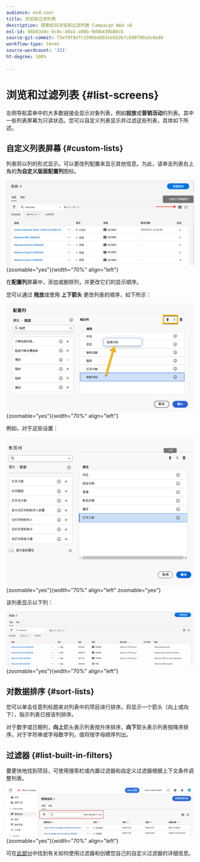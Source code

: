 ```yaml
---
audience: end-user
title: 浏览和过滤列表
description: 探索如何浏览和过滤列表 Campaign Web v8
exl-id: 46b83e8c-6c8c-40a1-a08b-9d0b438b80cb
source-git-commit: f5ef0f8d7c3396bdd031e5b3b7c690f90adc0e86
workflow-type: tm+mt
source-wordcount: '321'
ht-degree: 100%

---
```


# 浏览和过滤列表 {#list-screens}

左侧导航菜单中的大多数链接会显示对象列表，例如&#x200B;**投放**&#x200B;或&#x200B;**营销活动**&#x200B;的列表。其中一些列表屏幕为只读状态。您可以自定义列表显示并过滤这些列表，具体如下所述。

## 自定义列表屏幕 {#custom-lists}

列表将以列的形式显示。可以更改列配置来显示其他信息。为此，请单击列表右上角的&#x200B;**为自定义版面配置列**&#x200B;图标。

![该屏幕快照展示了用于自定义列表列布局的“配置列”图标。](assets/config-columns.png){zoomable="yes"}{width="70%" align="left"}

在&#x200B;**配置列**&#x200B;屏幕中，添加或删除列，并更改它们的显示顺序。

您可以通过 **拖放**&#x200B;或使用 **上下箭头** 更改列表的顺序，如下所示：

![该屏幕快照演示了如何使用拖放或箭头按钮重新排序列表列。](assets/list-reorder.png){zoomable="yes"}{width="70%" align="left"}

例如，对于这些设置：

![该屏幕快照显示了“配置列”屏幕中列设置的示例。](assets/columns.png){zoomable="yes"}{width="70%" align="left" zoomable="yes"}

该列表显示以下列：

![该屏幕快照显示了根据示例设置配置的列的结果列表。](assets/column-sample.png){zoomable="yes"}{width="70%" align="left"}

## 对数据排序 {#sort-lists}

您可以单击任意列标题来对列表中的项目进行排序。将显示一个箭头（向上或向下），指示列表已按该列排序。

对于数字或日期列，**向上**&#x200B;箭头表示列表按升序排序，**向下**&#x200B;箭头表示列表按降序排序。对于字符串或字母数字列，值将按字母顺序列出。

## 过滤器 {#list-built-in-filters}

要更快地找到项目，可使用搜索栏或内置过滤器和自定义过滤器根据上下文条件调整列表。

![该屏幕快照显示了可用于优化列表视图的过滤选项。](assets/filter.png){zoomable="yes"}{width="70%" align="left"}

可在[此部分](../query/filter.md)中找到有关如何使用过滤器和创建您自己的自定义过滤器的详细信息。

<!--
## Use advanced attributes {#adv-attributes}

>[!CONTEXTUALHELP]
>id="acw_attributepicker_advancedfields"
>title="Display advanced attributes"
>abstract="Only the most common attributes are displayed by default in the attribute list. Activate the **Display advanced attributes** toggle to see all available attributes for the current list in the left palette of the rule builder, such as nodes, groupings, 1-1 links, 1-N links."

>[!CONTEXTUALHELP]
>id="acw_rulebuilder_advancedfields"
>title="Rule builder advanced fields"
>abstract="Only the most common attributes are displayed by default in the attribute list. Activate the **Display advanced attributes** toggle to see all available attributes for the current list in the left palette of the rule builder, such as nodes, groupings, 1-1 links, 1-N links."

>[!CONTEXTUALHELP]
>id="acw_rulebuilder_properties_advanced"
>title="Rule builder advanced attributes"
>abstract="Only the most common attributes are displayed by default in the attribute list. Activate the **Display advanced attributes** toggle to see all available attributes for the current list in the left palette of the rule builder, such as nodes, groupings, 1-1 links, 1-N links."

Only the most common attributes are displayed by default in the attribute list and filter configuration screens. Attributes set as `advanced` attributes in the data schema are hidden from the configuration screens.

Activate the **Display advanced attributes** toggle to see all available attributes for the current list in the left palette of the rule builder, such as nodes, groupings, 1-1 links, 1-N links. The attribute list updates instantly.

[The screenshot shows the Display advanced attributes toggle used to reveal hidden attributes in the rule builder palette.](assets/adv-toggle.png){zoomable="yes"}{width="70%" align="left" zoomable="yes"}
-->